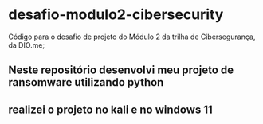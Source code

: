 # desafio-modulo2-cibersecurity
Código para o desafio de projeto do Módulo 2 da trilha de Cibersegurança, da DIO.me;

## Neste repositório desenvolvi meu projeto de ransomware utilizando python
## realizei o projeto no kali e no windows 11